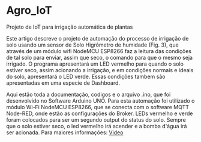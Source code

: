 # Agro_IoT
Projeto de IoT para irrigação automática de plantas


Este artigo descreve o projeto de automação do processo de irrigação de solo usando um sensor de Solo Higrômetro de humidade (Fig. 3), que através de um módulo wifi NodeMCU ESP8266 faz a leitura das condições de tal solo para enviar, assim que seco, o comando para que o mesmo seja irrigado. O programa apresentará um LED vermelho para quando o solo estiver seco, assim acionando a irrigação, e em condições normais e ideais do solo, apresentará o LED verde. Essas condições tambem são apresentadas em uma especie de Dashboard.



Aqui estão toda a documentação, codigos e o arquivo .ino, que foi desenvolvido no Software Arduino UNO. Para esta automação foi utilizado o módulo Wi-Fi NodeMCU ESP8266, que se conecta com o software MQTT Node-RED, onde estão as configurações do Broker. LEDs vermelho e verde foram colocados para ser um segundo output do status do solo. Sempre que o solo estiver seco, o led vermelho irá acender e a bomba d'água irá ser acionada. Para maiores informações: [Video](https://www.youtube.com/watch?v=PQvy8coqkTs)
